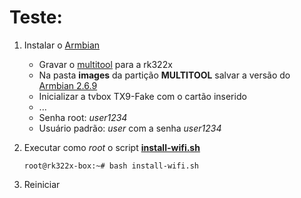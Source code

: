 
# Teste:

1. Instalar o [Armbian](https://www.armbian.com/)
    - Gravar o [multitool](https://users.armbian.com/jock/rk322x/multitool/multitool.img.xz) para a rk322x
    - Na pasta **images** da partição **MULTITOOL** salvar a versão do [Armbian 2.6.9](https://github.com/armbian/community/releases/download/23.05.0-trunk-e33842ef2/Armbian_23.05.0-trunk-e33842ef2_Rk322x-box_lunar_edge_6.2.9.img.xz#rk322x-box)
    - Inicializar a tvbox TX9-Fake com o cartão inserido
    - ...
    - Senha root: *user1234*
    - Usuário padrão: *user* com a senha *user1234*
2. Executar como *root* o script [**install-wifi.sh**](/gambi-temporaria/install-wifi.sh)
  
     ``` root@rk322x-box:~# bash install-wifi.sh ```
  
3. Reiniciar
